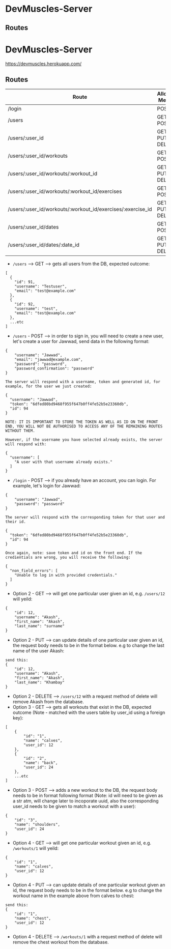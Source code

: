 # DevMuscles-Server

## Routes
# DevMuscles-Server
https://devmuscles.herokuapp.com/
## Routes

|Route|Allowable Methods|
|---|---|
|/login|POST|
|/users|GET, POST|
|/users/:user_id|GET, PUT, DELETE|
|/users/:user_id/workouts|GET, POST|
|/users/:user_id/workouts/:workout_id|GET, PUT, DELETE|
|/users/:user_id/workouts/:workout_id/exercises|GET, POST|
|/users/:user_id/workouts/:workout_id/exercises/:exercise_id|GET, PUT, DELETE|
|/users/:user_id/dates|GET, POST|
|/users/:user_id/dates/:date_id|GET, PUT, DELETE|

- ```/users``` --> GET --> gets all users from the DB, expected outcome:
```
[
  {
    "id": 91,
    "username": "Testuser",
    "email": "test@example.com"
  },
  {
    "id": 92,
    "username": "test",
    "email": "test@example.com"
  },
  ...etc
]
```
- ```/users``` - POST --> in order to sign in, you will need to create a new user, let's create a user for Jawwad, send data in the following format:
```
{
    "username": "Jawwad",
    "email": "jawwad@example.com",
    "password": "password",
    "password_confirmation": "password"
}

The server will respond with a username, token and generated id, for example, for the user we just created:

{
  "username": "Jawwad",
  "token": "6dfed80bd9468f955f647b0ff4fe52b5e23360db",
  "id": 94
}

NOTE: IT IS IMPORTANT TO STORE THE TOKEN AS WELL AS ID ON THE FRONT END, YOU WILL NOT BE AUTHORISED TO ACCESS ANY OF THE REMAINING ROUTES WITHOUT THEM.

However, if the username you have selected already exists, the server will respond with:

{
  "username": [
    "A user with that username already exists."
  ]
}
```

- ```/login``` - POST --> if you already have an account, you can login. For example, let's login for Jawwad:
```
{
    "username": "Jawwad",
    "password": "password"
}

The server will respond with the corresponding token for that user and their id.

{
  "token": "6dfed80bd9468f955f647b0ff4fe52b5e23360db",
  "id": 94
}

Once again, note: save token and id on the front end. If the credientials are wrong, you will receive the following:

{
  "non_field_errors": [
    "Unable to log in with provided credentials."
  ]
}
```

- Option 2 - GET --> will get one particular user given an id, e.g. ```/users/12``` will yeild:
```
{
    "id": 12,
    "username": "Akash",
    "first_name": "Akash",
    "last_name": "surname"
}
```
- Option 2 - PUT --> can update details of one particular user given an id, the request body needs to be in the format below. e.g to change the last name of the user Akash:

```
send this:
{
    "id": 12,
    "username": "Akash",
    "first_name": "Akash",
    "last_name": "Khambay"
}
```
- Option 2 - DELETE --> ```/users/12``` with a request method of delete will remove Akash from the database.
- Option 3 - GET --> gets all workouts that exist in the DB, expected outcome (Note - matched with the users table by user_id using a foreign key):
```
[
    {
        "id": "1",
        "name": "calves",
        "user_id": 12
    },
    {
        "id": "2",
        "name": "back",
        "user_id": 24
    },
    ...etc
]
```
- Option 3 - POST --> adds a new workout to the DB, the request body needs to be in format following format (Note: id will need to be given as a str atm, will change later to incoporate uuid, also the corresponding user_id needs to be given to match a workout with a user):
```
{
    "id": "3",
    "name": "shoulders",
    "user_id": 24
}
```
- Option 4 - GET --> will get one particular workout given an id, e.g. ```/workouts/1``` will yeild:
```
{
    "id": "1",
    "name": "calves",
    "user_id": 12
}
```
- Option 4 - PUT --> can update details of one particular workout given an id, the request body needs to be in the format below. e.g to change the workout name in the example above from calves to chest:

```
send this:
{
    "id": "1",
    "name": "chest",
    "user_id": 12
}
```
- Option 4 - DELETE --> ```/workouts/1``` with a request method of delete will remove the chest workout from the database.
